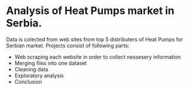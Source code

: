 # Analysis of Heat Pumps market in Serbia.


Data is colected from web sites from top 5 distributers of Heat Pumps for Serbian market. Projects consist of following parts:
* Web scraping each website in order to collect nessesery information
* Merging files into one dataset
* Cleaning data
* Exploratory analysis
* Conclusion


